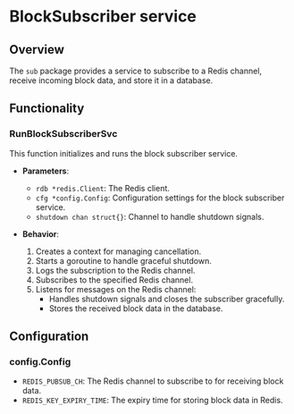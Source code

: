 # BlockSubscriber service

## Overview

The `sub` package provides a service to subscribe to a Redis channel, receive incoming block data, and store it in a database.

## Functionality

### RunBlockSubscriberSvc

This function initializes and runs the block subscriber service.

- **Parameters**:
  - `rdb *redis.Client`: The Redis client.
  - `cfg *config.Config`: Configuration settings for the block subscriber service.
  - `shutdown chan struct{}`: Channel to handle shutdown signals.

- **Behavior**:
  1. Creates a context for managing cancellation.
  2. Starts a goroutine to handle graceful shutdown.
  3. Logs the subscription to the Redis channel.
  4. Subscribes to the specified Redis channel.
  5. Listens for messages on the Redis channel:
     - Handles shutdown signals and closes the subscriber gracefully.
     - Stores the received block data in the database.

## Configuration

### config.Config

- `REDIS_PUBSUB_CH`: The Redis channel to subscribe to for receiving block data.
- `REDIS_KEY_EXPIRY_TIME`: The expiry time for storing block data in Redis.

